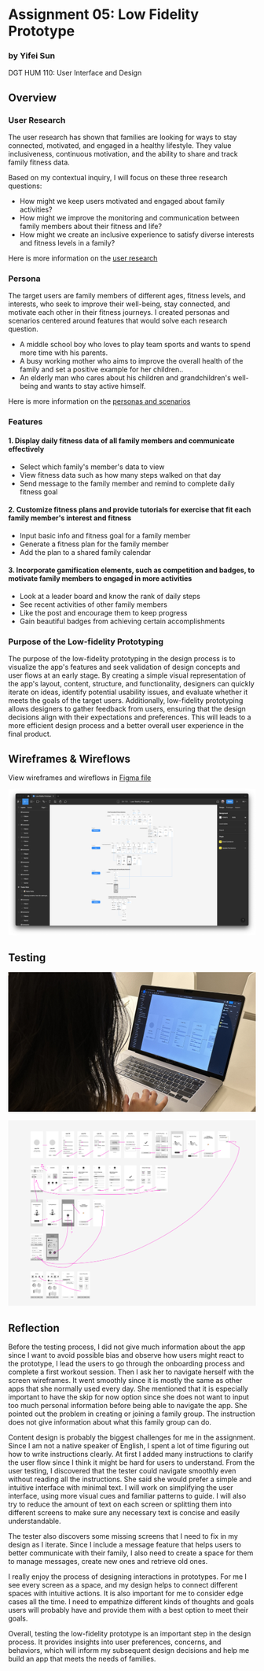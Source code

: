# Assignment 05: Low Fidelity Prototype

### by Yifei Sun
DGT HUM 110: User Interface and Design

## Overview

### User Research

The user research has shown that families are looking for ways to stay connected, motivated, and engaged in a healthy lifestyle. They value inclusiveness, continuous motivation, and the ability to share and track family fitness data.

Based on my contextual inquiry, I will focus on these three research questions:

- How might we keep users motivated and engaged about family activities?
- How might we improve the monitoring and communication between family members about their fitness and life?
- How might we create an inclusive experience to satisfy diverse interests and fitness levels in a family?

Here is more information on the <a href = "https://github.com/yfsun0920/DH110-2023Spring/blob/main/Assignments/A03/README.md"> user research </a>

### Persona

The target users are family members of different ages, fitness levels, and interests, who seek to improve their well-being, stay connected, and motivate each other in their fitness journeys. I created personas and scenarios centered around features that would solve each research question.

- A middle school boy who loves to play team sports and wants to spend more time with his parents.
- A busy working mother who aims to improve the overall health of the family and set a positive example for her children..
- An elderly man who cares about his children and grandchildren's well-being and wants to stay active himself.

Here is more information on the <a href = "https://github.com/yfsun0920/DH110-2023Spring/blob/main/Assignments/A04/README.md"> personas and scenarios </a>

### Features

#### 1. Display daily fitness data of all family members and communicate effectively
- Select which family's member's data to view
- View fitness data such as how many steps walked on that day
- Send message to the family member and remind to complete daily fitness goal

#### 2. Customize fitness plans and provide tutorials for exercise that fit each family member's interest and fitness
- Input basic info and fitness goal for a family member
- Generate a fitness plan for the family member
- Add the plan to a shared family calendar

#### 3. Incorporate gamification elements, such as competition and badges, to motivate family members to engaged in more activities
- Look at a leader board and know the rank of daily steps
- See recent activities of other family members
- Like the post and encourage them to keep progress
- Gain beautiful badges from achieving certain accomplishments

### Purpose of the Low-fidelity Prototyping
The purpose of the low-fidelity prototyping in the design process is to visualize the app's features and seek validation of design concepts and user flows at an early stage. By creating a simple visual representation of the app's layout, content, structure, and functionality, designers can quickly iterate on ideas, identify potential usability issues, and evaluate whether it meets the goals of the target users. Additionally, low-fidelity prototyping allows designers to gather feedback from users, ensuring that the design decisions align with their expectations and preferences. This will leads to a more efficient design process and a better overall user experience in the final product.

## Wireframes & Wireflows
View wireframes and wireflows in <a href = "https://www.figma.com/file/CZlXnb6g29cyaJ69TkcDPR/Low-fidelity-Prototype?type=design&node-id=0%3A1&t=mkXwlZfStE5DySX2-1"> Figma file </a>

![image](Images/Wireframes-Figma.png)

## Testing

![image](Images/TestingPhoto.JPG)

![image](Images/TestingWireflow.png)


## Reflection

Before the testing process, I did not give much information about the app since I want to avoid possible bias and observe how users might react to the prototype, I lead the users to go through the onboarding process and complete a first workout session. Then I ask her to navigate herself with the screen wireframes. It went smoothly since it is mostly the same as other apps that she normally used every day. She mentioned that it is especially important to have the skip for now option since she does not want to input too much personal information before being able to navigate the app. She pointed out the problem in creating or joining a family group. The instruction does not give information about what this family group can do.

Content design is probably the biggest challenges for me in the assignment. Since I am not a native speaker of English, I spent a lot of time figuring out how to write instructions clearly. At first I added many instructions to clarify the user flow since I think it might be hard for users to understand. From the user testing, I discovered that the tester could navigate smoothly even without reading all the instructions. She said she would prefer a simple and intuitive interface with minimal text. I will work on simplifying the user interface, using more visual cues and familiar patterns to guide. I will also try to reduce the amount of text on each screen or splitting them into different screens to make sure any necessary text is concise and easily understandable.

The tester also discovers some missing screens that I need to fix in my design as I iterate. Since I include a message feature that helps users to better communicate with their family, I also need to create a space for them to manage messages, create new ones and retrieve old ones.

I really enjoy the process of designing interactions in prototypes. For me I see every screen as a space, and my design helps to connect different spaces with intuitive actions. It is also important for me to consider edge cases all the time. I need to empathize different kinds of thoughts and goals users will probably have and provide them with a best option to meet their goals.

Overall, testing the low-fidelity prototype is an important step in the design process. It provides insights into user preferences, concerns, and behaviors, which will inform my subsequent design decisions and help me build an app that meets the needs of families.

